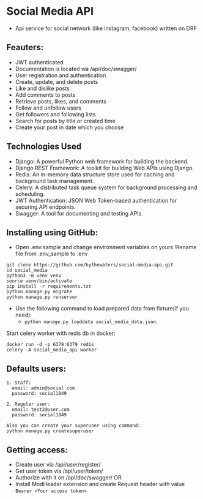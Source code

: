 # Social Media API
- Api service for social network (like instagram, facebook) written on DRF

## Feauters:
- JWT authenticated
- Documentation is located via /api/doc/swagger/
- User registration and authentication
- Create, update, and delete posts
- Like and dislike posts
- Add comments to posts
- Retrieve posts, likes, and comments
- Follow and unfollow users
- Get followers and following lists
- Search for posts by title or created time
- Create your post in date which you choose

## Technologies Used
- Django: A powerful Python web framework for building the backend.
- Django REST Framework: A toolkit for building Web APIs using Django.
- Redis: An in-memory data structure store used for caching and background task management.
- Celery: A distributed task queue system for background processing and scheduling.
- JWT Authentication: JSON Web Token-based authentication for securing API endpoints.
- Swagger: A tool for documenting and testing APIs.

## Installing using GitHub:
 - Open .env.sample and change environment variables on yours !Rename file from .env_sample to .env

```shell
git clone https://github.com/bythewaters/social-media-api.git
cd social_media
python3 -m venv venv
source venv/bin/activate
pip install -r requirements.txt
python manage.py migrate
python manage.py runserver
```
- Use the following command to load prepared data from fixture(if you need):
  - `python manage.py loaddata social_media_data.json`.

Start celery worker with redis db in docker:
```shell
docker run -d -p 6379:6379 redis
celery -A social_media_api worker
```

## Defaults users:
```
1. Staff:
  email: admin@social.com
  password: social1849

2. Regular user:
  email: test2@user.com
  password: social1849
  
Also you can create your superuser using command:
python manage.py createsuperuser
```

## Getting access:
- Create user via /api/user/register/
- Get user token via /api/user/token/
- Authorize with it on /api/doc/swagger/ OR 
- Install ModHeader extension and create Request header with value ```Bearer <Your access token>```

